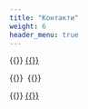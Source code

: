 ```yaml
---
title: "Контакти"
weight: 6
header_menu: true
---
```


{{<icon class="fa fa-envelope">}}&nbsp;[{{<email>}}](mailto:{{<email>}})

{{<icon class="fa fa-facebook">}}&nbsp; {{<extlink text="club.pasteli" href="https://www.facebook.com/club.pasteli">}}

{{<icon class="fa fa-phone">}}&nbsp;[{{<phone>}}](tel:{{<phone>}})
